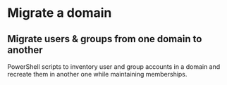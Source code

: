 # Migrate a domain
## Migrate users & groups from one domain to another
PowerShell scripts to inventory user and group accounts in a domain and recreate them in another one while maintaining memberships.